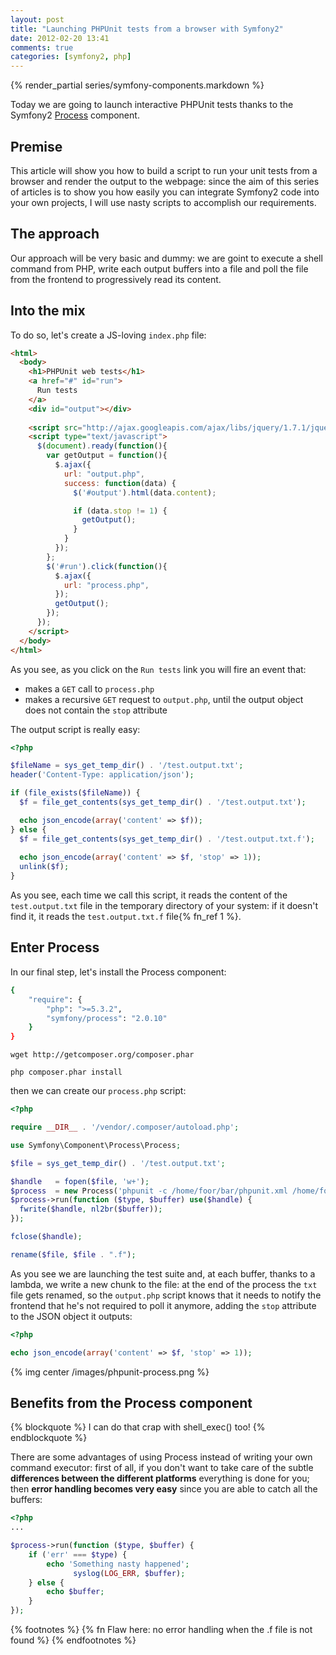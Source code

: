 ```yaml
---
layout: post
title: "Launching PHPUnit tests from a browser with Symfony2"
date: 2012-02-20 13:41
comments: true
categories: [symfony2, php]
---
```


{% render_partial series/symfony-components.markdown %}

Today we are going to launch interactive PHPUnit tests thanks to the
Symfony2 [Process](https://github.com/symfony/Process) component.
<!-- more -->

## Premise

This article will show you how to build a script to run your unit tests
from a browser and render the output to the webpage: since the aim
of this series of articles is to show you how easily you can integrate
Symfony2 code into your own projects, I will use nasty scripts to
accomplish our requirements.

## The approach

Our approach will be very basic and dummy: we are goint to execute a shell
command from PHP, write each output buffers into a file and poll the file
from the frontend to progressively read its content.

## Into the mix

To do so, let's create a JS-loving `index.php` file:

``` html The entry point of out application
<html>
  <body>
    <h1>PHPUnit web tests</h1>
    <a href="#" id="run">
      Run tests
    </a>
    <div id="output"></div>
    
    <script src="http://ajax.googleapis.com/ajax/libs/jquery/1.7.1/jquery.min.js" ></script>
    <script type="text/javascript">
      $(document).ready(function(){
        var getOutput = function(){
          $.ajax({
            url: "output.php",
            success: function(data) {
              $('#output').html(data.content);

              if (data.stop != 1) {
                getOutput();
              }
            }
          });
        };
        $('#run').click(function(){
          $.ajax({
            url: "process.php",
          });
          getOutput();
        });
      });
    </script>
  </body>
</html>
```

As you see, as you click on the `Run tests` link you will fire an event that:

* makes a `GET` call to `process.php`
* makes a recursive `GET` request to `output.php`, until the output object 
does not contain the `stop` attribute

The output script is really easy:

``` php
<?php

$fileName = sys_get_temp_dir() . '/test.output.txt';
header('Content-Type: application/json');

if (file_exists($fileName)) {
  $f = file_get_contents(sys_get_temp_dir() . '/test.output.txt');

  echo json_encode(array('content' => $f));  
} else {
  $f = file_get_contents(sys_get_temp_dir() . '/test.output.txt.f');
  
  echo json_encode(array('content' => $f, 'stop' => 1));
  unlink($f);
}
```

As you see, each time we call this script, it reads the content of the `test.output.txt`
file in the temporary directory of your system: if it doesn't find it, it reads the
`test.output.txt.f` file{% fn_ref 1 %}.

## Enter Process

In our final step, let's install the Process component:

``` bash composer.json
{
    "require": {
        "php": ">=5.3.2",
        "symfony/process": "2.0.10"
    }
}

```

``` 
wget http://getcomposer.org/composer.phar

php composer.phar install
```

then we can create our `process.php` script:

``` php
<?php

require __DIR__ . '/vendor/.composer/autoload.php';

use Symfony\Component\Process\Process;

$file = sys_get_temp_dir() . '/test.output.txt';

$handle   = fopen($file, 'w+');
$process  = new Process('phpunit -c /home/foor/bar/phpunit.xml /home/foo/bar');
$process->run(function ($type, $buffer) use($handle) {
  fwrite($handle, nl2br($buffer));
});

fclose($handle); 

rename($file, $file . ".f");
```

As you see we are launching the test suite and, at each buffer, thanks to a
lambda, we write a new chunk to the file: at the end of the process the
`txt` file gets renamed, so the `output.php` script knows that it needs to
notify the frontend that he's not required to poll it anymore, adding 
the `stop` attribute to the JSON object it outputs:

``` php fragment of output.php
<?php

echo json_encode(array('content' => $f, 'stop' => 1));
```

{% img center /images/phpunit-process.png %}

## Benefits from the Process component

{% blockquote %}
  I can do that crap with shell_exec() too!
{% endblockquote %}

There are some advantages of using Process instead of writing your own command
executor: first of all, if you don't want to take care of the subtle **differences
between the different platforms** everything is done for you;
then **error handling becomes very easy** since you are able to catch all the buffers:

``` php
<?php
...

$process->run(function ($type, $buffer) {
    if ('err' === $type) {
        echo 'Something nasty happened';
			  syslog(LOG_ERR, $buffer);
    } else {
        echo $buffer;
    }
});
```

{% footnotes %}
  {% fn Flaw here: no error handling when the .f file is not found %}
{% endfootnotes %}